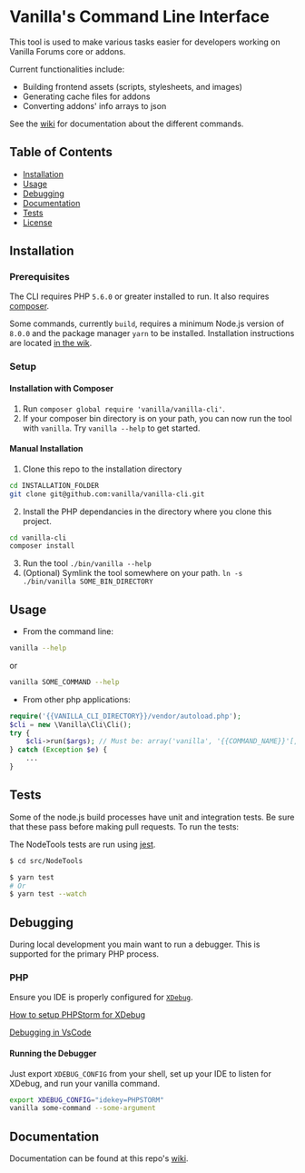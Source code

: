 # Vanilla's Command Line Interface

This tool is used to make various tasks easier for developers working on Vanilla Forums core or addons.

Current functionalities include:

- Building frontend assets (scripts, stylesheets, and images)
- Generating cache files for addons
- Converting addons' info arrays to json

See the [wiki](https://github.com/vanilla/vanilla-cli/wiki) for documentation about the different commands.

## Table of Contents

* [Installation](#installation)
* [Usage](#usage)
* [Debugging](#debugging)
* [Documentation](#documentation)
* [Tests](#tests)
* [License](#license)

## Installation

### Prerequisites
The CLI requires PHP `5.6.0` or greater installed to run. It also requires [composer](https://getcomposer.org/).

Some commands, currently `build`, requires a minimum Node.js version of `8.0.0` and the package manager `yarn` to be installed. Installation instructions are located [in the wik](https://github.com/vanilla/vanilla-cli/wiki/Node.js-Processes).

### Setup

#### Installation with Composer

1. Run `composer global require 'vanilla/vanilla-cli'`.
2. If your composer bin directory is on your path, you can now run the tool with `vanilla`. Try `vanilla --help` to get started.

#### Manual Installation

1. Clone this repo to the installation directory 
```bash
cd INSTALLATION_FOLDER
git clone git@github.com:vanilla/vanilla-cli.git
```
2. Install the PHP dependancies in the directory where you clone this project.
```bash
cd vanilla-cli
composer install
```
3. Run the tool `./bin/vanilla --help`
4. (Optional) Symlink the tool somewhere on your path. `ln -s ./bin/vanilla SOME_BIN_DIRECTORY`

## Usage

- From the command line:
```bash
vanilla --help
```
or
```bash
vanilla SOME_COMMAND --help
```
- From other php applications:
```php
require('{{VANILLA_CLI_DIRECTORY}}/vendor/autoload.php');
$cli = new \Vanilla\Cli\Cli();
try {
    $cli->run($args); // Must be: array('vanilla', '{{COMMAND_NAME}}'[, options...])
} catch (Exception $e) {
    ...
}
```

## Tests

Some of the node.js build processes have unit and integration tests. Be sure that these pass before making pull requests. To run the tests:

The NodeTools tests are run using [jest](https://facebook.github.io/jest/).

```bash
$ cd src/NodeTools

$ yarn test
# Or 
$ yarn test --watch
```

## Debugging
During local development you main want to run a debugger. This is supported for the primary PHP process.

### PHP

Ensure you IDE is properly configured for [`XDebug`](https://xdebug.org/index.php).

[How to setup PHPStorm for XDebug](https://www.jetbrains.com/help/phpstorm/configuring-xdebug.html)

[Debugging in VsCode](https://code.visualstudio.com/Docs/editor/debugging)

#### Running the Debugger

Just export `XDEBUG_CONFIG` from your shell, set up your IDE to listen for XDebug, and run your vanilla command.

```bash
export XDEBUG_CONFIG="idekey=PHPSTORM"
vanilla some-command --some-argument
```

## Documentation

Documentation can be found at this repo's [wiki](https://github.com/vanilla/vanilla-cli/wiki).
